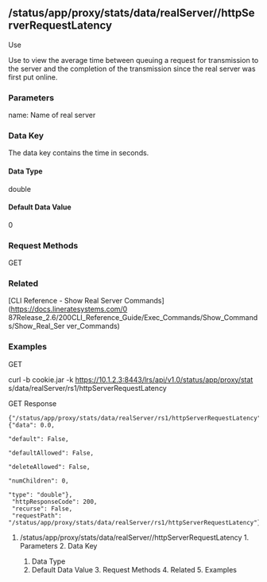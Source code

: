 ## /status/app/proxy/stats/data/realServer/<name>/httpServerRequestLatency

Use

Use to view the average time between queuing a request for transmission to the
server and the completion of the transmission since the real server was first
put online.

### Parameters

name: Name of real server

### Data Key

The data key contains the time in seconds.

#### Data Type

double

#### Default Data Value

0

### Request Methods

GET

### Related

[CLI Reference - Show Real Server Commands](https://docs.lineratesystems.com/0
87Release_2.6/200CLI_Reference_Guide/Exec_Commands/Show_Commands/Show_Real_Ser
ver_Commands)

### Examples

GET

curl -b cookie.jar -k https://10.1.2.3:8443/lrs/api/v1.0/status/app/proxy/stat
s/data/realServer/rs1/httpServerRequestLatency

GET Response

    
    
    {"/status/app/proxy/stats/data/realServer/rs1/httpServerRequestLatency": {"data": 0.0,
                                                                                    "default": False,
                                                                                    "defaultAllowed": False,
                                                                                    "deleteAllowed": False,
                                                                                    "numChildren": 0,
                                                                                    "type": "double"},
     "httpResponseCode": 200,
     "recurse": False,
     "requestPath": "/status/app/proxy/stats/data/realServer/rs1/httpServerRequestLatency"}
    

  1. /status/app/proxy/stats/data/realServer/<name>/httpServerRequestLatency
    1. Parameters
    2. Data Key
      1. Data Type
      2. Default Data Value
    3. Request Methods
    4. Related
    5. Examples

